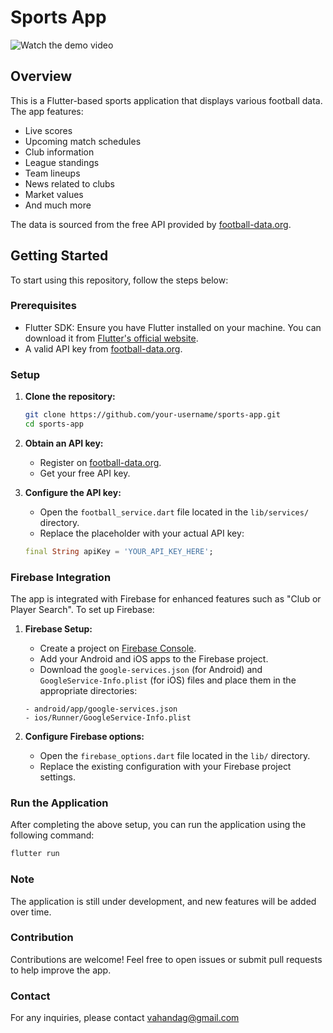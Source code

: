 # Sports App

![Watch the demo video](https://github.com/VahanDag/sports-app-flutter/blob/main/app.gif)

## Overview

This is a Flutter-based sports application that displays various football data. The app features:

- Live scores
- Upcoming match schedules
- Club information
- League standings
- Team lineups
- News related to clubs
- Market values
- And much more

The data is sourced from the free API provided by [football-data.org](https://www.football-data.org/).

## Getting Started

To start using this repository, follow the steps below:

### Prerequisites

- Flutter SDK: Ensure you have Flutter installed on your machine. You can download it from [Flutter's official website](https://flutter.dev/docs/get-started/install).
- A valid API key from [football-data.org](https://www.football-data.org/).

### Setup

1. **Clone the repository:**

    ```bash
    git clone https://github.com/your-username/sports-app.git
    cd sports-app
    ```

2. **Obtain an API key:**

    - Register on [football-data.org](https://www.football-data.org/).
    - Get your free API key.

3. **Configure the API key:**

    - Open the `football_service.dart` file located in the `lib/services/` directory.
    - Replace the placeholder with your actual API key:

    ```dart
    final String apiKey = 'YOUR_API_KEY_HERE';
    ```

### Firebase Integration

The app is integrated with Firebase for enhanced features such as "Club or Player Search". To set up Firebase:

1. **Firebase Setup:**

    - Create a project on [Firebase Console](https://console.firebase.google.com/).
    - Add your Android and iOS apps to the Firebase project.
    - Download the `google-services.json` (for Android) and `GoogleService-Info.plist` (for iOS) files and place them in the appropriate directories:

    ```plaintext
    - android/app/google-services.json
    - ios/Runner/GoogleService-Info.plist
    ```

2. **Configure Firebase options:**

    - Open the `firebase_options.dart` file located in the `lib/` directory.
    - Replace the existing configuration with your Firebase project settings.

### Run the Application

After completing the above setup, you can run the application using the following command:

```bash
flutter run
```

### Note
The application is still under development, and new features will be added over time.

### Contribution
Contributions are welcome! Feel free to open issues or submit pull requests to help improve the app.

### Contact
For any inquiries, please contact vahandag@gmail.com